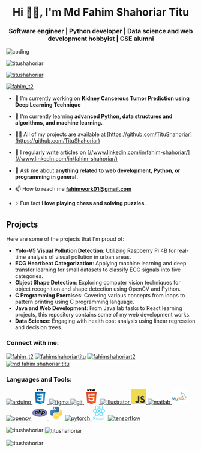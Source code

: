 <h1 align="center">Hi 🧑‍💻, I'm Md Fahim Shahoriar Titu</h1>
<h3 align="center">Software engineer | Python developer | Data science and web development hobbyist | CSE alumni</h3>
<img algin="center" alt="coding" width="400" src="https://www.bing.com/th/id/OGC.f0fef1eb96e50c4820eee35462a62ab2?pid=1.7&rurl=https%3a%2f%2fmedia.giphy.com%2fmedia%2fK5kfQExKk731K%2fgiphy.gif&ehk=t%2bOXEOm0mQVWtNiU0oWXspjN1b%2buZL7ZOsyylgB0suU%3d">
<p align="left"> <img src="https://komarev.com/ghpvc/?username=titushahoriar&label=Profile%20views&color=0e75b6&style=flat" alt="titushahoriar" /> </p>

<p align="left"> <a href="https://github.com/ryo-ma/github-profile-trophy"><img src="https://github-profile-trophy.vercel.app/?username=titushahoriar" alt="titushahoriar" /></a> </p>

<p align="left"> <a href="https://twitter.com/fahim_t2" target="blank"><img src="https://img.shields.io/twitter/follow/fahim_t2?logo=twitter&style=for-the-badge" alt="fahim_t2" /></a> </p>

- 🔭 I’m currently working on **Kidney Cancerous Tumor Prediction using Deep Learning Technique**

- 🌱 I'm currently learning **advanced Python, data structures and algorithms, and machine learning.**

- 👨‍💻 All of my projects are available at [https://github.com/TituShahoriar](https://github.com/TituShahoriar)

- 📝 I regularly write articles on [//www.linkedin.com/in/fahim-shahoriar/](//www.linkedin.com/in/fahim-shahoriar/)

- 💬 Ask me about **anything related to web development, Python, or programming in general.**

- 📫 How to reach me **fahimwork01@gmail.com**

- ⚡ Fun fact **I love playing chess and solving puzzles.**

## Projects
Here are some of the projects that I'm proud of:

- **Yolo-V5 Visual Pollution Detection**: Utilizing Raspberry Pi 4B for real-time analysis of visual pollution in urban areas.
- **ECG Heartbeat Categorization**: Applying machine learning and deep transfer learning for small datasets to classify ECG signals into five categories.
- **Object Shape Detection**: Exploring computer vision techniques for object recognition and shape detection using OpenCV and Python.
- **C Programming Exercises**: Covering various concepts from loops to pattern printing using C programming language.
- **Java and Web Development**: From Java lab tasks to React learning projects, this repository contains some of my web development works.
- **Data Science**: Engaging with health cost analysis using linear regression and decision trees.

<h3 align="left">Connect with me:</h3>
<p align="left">
<a href="https://twitter.com/fahim_t2" target="blank"><img align="center" src="https://raw.githubusercontent.com/rahuldkjain/github-profile-readme-generator/master/src/images/icons/Social/twitter.svg" alt="fahim_t2" height="30" width="40" /></a>
<a href="https://kaggle.com/fahimshahoriartitu" target="blank"><img align="center" src="https://raw.githubusercontent.com/rahuldkjain/github-profile-readme-generator/master/src/images/icons/Social/kaggle.svg" alt="fahimshahoriartitu" height="30" width="40" /></a>
<a href="https://instagram.com/fahimshahoriart2" target="blank"><img align="center" src="https://raw.githubusercontent.com/rahuldkjain/github-profile-readme-generator/master/src/images/icons/Social/instagram.svg" alt="fahimshahoriart2" height="30" width="40" /></a>
<a href="https://www.youtube.com/c/md fahim shahoriar titu" target="blank"><img align="center" src="https://raw.githubusercontent.com/rahuldkjain/github-profile-readme-generator/master/src/images/icons/Social/youtube.svg" alt="md fahim shahoriar titu" height="30" width="40" /></a>
</p>

<h3 align="left">Languages and Tools:</h3>
<p align="left"> <a href="https://www.arduino.cc/" target="_blank" rel="noreferrer"> <img src="https://cdn.worldvectorlogo.com/logos/arduino-1.svg" alt="arduino" width="40" height="40"/> </a> <a href="https://www.w3schools.com/css/" target="_blank" rel="noreferrer"> <img src="https://raw.githubusercontent.com/devicons/devicon/master/icons/css3/css3-original-wordmark.svg" alt="css3" width="40" height="40"/> </a> <a href="https://www.figma.com/" target="_blank" rel="noreferrer"> <img src="https://www.vectorlogo.zone/logos/figma/figma-icon.svg" alt="figma" width="40" height="40"/> </a> <a href="https://git-scm.com/" target="_blank" rel="noreferrer"> <img src="https://www.vectorlogo.zone/logos/git-scm/git-scm-icon.svg" alt="git" width="40" height="40"/> </a> <a href="https://www.w3.org/html/" target="_blank" rel="noreferrer"> <img src="https://raw.githubusercontent.com/devicons/devicon/master/icons/html5/html5-original-wordmark.svg" alt="html5" width="40" height="40"/> </a> <a href="https://www.adobe.com/in/products/illustrator.html" target="_blank" rel="noreferrer"> <img src="https://www.vectorlogo.zone/logos/adobe_illustrator/adobe_illustrator-icon.svg" alt="illustrator" width="40" height="40"/> </a> <a href="https://developer.mozilla.org/en-US/docs/Web/JavaScript" target="_blank" rel="noreferrer"> <img src="https://raw.githubusercontent.com/devicons/devicon/master/icons/javascript/javascript-original.svg" alt="javascript" width="40" height="40"/> </a> <a href="https://www.mathworks.com/" target="_blank" rel="noreferrer"> <img src="https://upload.wikimedia.org/wikipedia/commons/2/21/Matlab_Logo.png" alt="matlab" width="40" height="40"/> </a> <a href="https://www.mysql.com/" target="_blank" rel="noreferrer"> <img src="https://raw.githubusercontent.com/devicons/devicon/master/icons/mysql/mysql-original-wordmark.svg" alt="mysql" width="40" height="40"/> </a> <a href="https://opencv.org/" target="_blank" rel="noreferrer"> <img src="https://www.vectorlogo.zone/logos/opencv/opencv-icon.svg" alt="opencv" width="40" height="40"/> </a> <a href="https://www.php.net" target="_blank" rel="noreferrer"> <img src="https://raw.githubusercontent.com/devicons/devicon/master/icons/php/php-original.svg" alt="php" width="40" height="40"/> </a> <a href="https://www.python.org" target="_blank" rel="noreferrer"> <img src="https://raw.githubusercontent.com/devicons/devicon/master/icons/python/python-original.svg" alt="python" width="40" height="40"/> </a> <a href="https://pytorch.org/" target="_blank" rel="noreferrer"> <img src="https://www.vectorlogo.zone/logos/pytorch/pytorch-icon.svg" alt="pytorch" width="40" height="40"/> </a> <a href="https://reactjs.org/" target="_blank" rel="noreferrer"> <img src="https://raw.githubusercontent.com/devicons/devicon/master/icons/react/react-original-wordmark.svg" alt="react" width="40" height="40"/> </a> <a href="https://www.tensorflow.org" target="_blank" rel="noreferrer"> <img src="https://www.vectorlogo.zone/logos/tensorflow/tensorflow-icon.svg" alt="tensorflow" width="40" height="40"/> </a> </p>

<p><img align="left" src="https://github-readme-stats.vercel.app/api/top-langs?username=titushahoriar&show_icons=true&locale=en&layout=compact" alt="titushahoriar" /></p>

<p>&nbsp;<img align="center" src="https://github-readme-stats.vercel.app/api?username=titushahoriar&show_icons=true&locale=en" alt="titushahoriar" /></p>

<p><img align="center" src="https://github-readme-streak-stats.herokuapp.com/?user=titushahoriar&" alt="titushahoriar" /></p>
